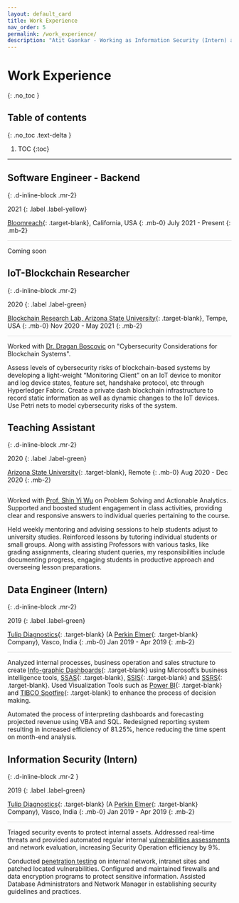 ```yaml
---
layout: default_card
title: Work Experience
nav_order: 5
permalink: /work_experience/
description: "Atit Gaonkar - Working as Information Security (Intern) and Data Engineer (Intern) honed my Cyber-Security and Data Science skills."
---
```


<style>

.horizontal-rule{
    border-top: 1px solid #DDD;
}

</style>

# Work Experience
{: .no_toc }

## Table of contents
{: .no_toc .text-delta }

1. TOC
{:toc}

---

## Software Engineer - Backend
{: .d-inline-block .mr-2}

2021
{: .label .label-yellow}

[Bloomreach](https://www.bloomreach.com/){: .target-blank}, California, USA
{: .mb-0}
July 2021 - Present
{: .mb-2}

<div class="horizontal-rule mb-4"></div>

Coming soon

## IoT-Blockchain Researcher
{: .d-inline-block .mr-2}

2020
{: .label .label-green}

[Blockchain Research Lab, Arizona State University](https://blockchain.asu.edu/){: .target-blank}, Tempe, USA
{: .mb-0}
Nov 2020 - May 2021
{: .mb-2}

<div class="horizontal-rule mb-4"></div>

Worked with [Dr. Dragan Boscovic]() on "Cybersecurity Considerations for Blockchain Systems".

Assess levels of cybersecurity risks of blockchain-based systems by developing a light-weight “Monitoring Client” on an IoT device to monitor and log device states, feature set, handshake protocol, etc through Hyperledger Fabric. Create a private dash blockchain infrastructure to record static information as well as dynamic changes to the IoT devices. Use Petri nets to model cybersecurity risks of the system.

## Teaching Assistant
{: .d-inline-block .mr-2}

2020
{: .label .label-green}

[Arizona State University](https://wpcarey.asu.edu/){: .target-blank}, Remote 
{: .mb-0}
Aug 2020 - Dec 2020
{: .mb-2}

<div class="horizontal-rule mb-4"></div>

Worked with [Prof. Shin Yi Wu]() on Problem Solving and Actionable Analytics. Supported and boosted student engagement in class activities, providing clear and responsive answers to individual queries pertaining to the course.

Held weekly mentoring and advising sessions to help students adjust to university studies. Reinforced lessons by tutoring individual students or small groups. Along with assisting Professors with various tasks, like grading assignments, clearing student queries, my responsibilities include documenting progress, engaging students in productive approach and overseeing lesson preparations.



## Data Engineer (Intern)
{: .d-inline-block .mr-2}

2019
{: .label .label-green}

[Tulip Diagnostics](http://www.tulipgroup.com/){: .target-blank} (A [Perkin Elmer](https://www.perkinelmer.com/){: .target-blank} Company), Vasco, India
{: .mb-0}
Jan 2019 - Apr 2019
{: .mb-2}

<div class="horizontal-rule mb-4"></div>

<!-- [![Tulip Diagnostics][Tulip-Diagnostics-img]{: .img-responsive .logo .d-inline-block .logo-link height="10%" width="10%"}][Tulip-Diagnostics-link]

[Tulip-Diagnostics-img]:  ../../assets/images/tulip.jpg
[Tulip-Diagnostics-link]:  http://www.tulipgroup.com/ "Redirect to - Tulip Diagnostics"  -->

Analyzed internal processes, business operation and sales structure to create [Info-graphic Dashboards](https://en.wikipedia.org/wiki/Dashboard_(business)){: .target-blank} using Microsoft’s business intelligence tools, [SSAS](https://docs.microsoft.com/en-us/analysis-services/analysis-services-overview?view=asallproducts-allversions){: .target-blank}, [SSIS](https://docs.microsoft.com/en-us/sql/integration-services/sql-server-integration-services?view=sql-server-ver15){: .target-blank} and [SSRS](https://docs.microsoft.com/en-us/sql/reporting-services/create-deploy-and-manage-mobile-and-paginated-reports?view=sql-server-ver15){: .target-blank}. Used Visualization Tools such as [Power BI](https://powerbi.microsoft.com/en-us/){: .target-blank} and [TIBCO Spotfire](https://www.tibco.com/products/tibco-spotfire){: .target-blank} to enhance the process of decision making.

Automated the process of interpreting dashboards and forecasting projected revenue using VBA and SQL. Redesigned reporting system resulting in increased efficiency of 81.25%, hence reducing the time spent on month-end analysis. 

## Information Security (Intern)
{: .d-inline-block .mr-2 }

2019
{: .label .label-green}

[Tulip Diagnostics](http://www.tulipgroup.com/){: .target-blank} (A [Perkin Elmer](https://www.perkinelmer.com/){: .target-blank} Company), Vasco, India
{: .mb-0}
Jan 2019 - Apr 2019
{: .mb-2}

<div class="horizontal-rule mb-4"></div>

<!-- [![Tulip Diagnostics][Tulip-Diagnostics-img]{: .img-responsive .logo .d-inline-block .logo-link height="10%" width="10%"}][Tulip-Diagnostics-link]

[Tulip-Diagnostics-img]:  ../../assets/images/tulip.jpg
[Tulip-Diagnostics-link]:  http://www.tulipgroup.com/ "Redirect to - Tulip Diagnostics"  -->

Triaged security events to protect internal assets. Addressed real-time threats and provided automated regular internal [vulnerabilities assessments](https://en.wikipedia.org/wiki/Vulnerability_assessment) and network evaluation, increasing Security Operation efficiency by 9%. 

Conducted [penetration testing](https://en.wikipedia.org/wiki/Penetration_test) on internal network, intranet sites and patched located vulnerabilities. Configured and maintained firewalls and data encryption programs to protect sensitive information. Assisted Database Administrators and Network Manager in establishing security guidelines and practices. 

<script src="https://code.jquery.com/jquery-3.4.1.slim.min.js" integrity="sha384-J6qa4849blE2+poT4WnyKhv5vZF5SrPo0iEjwBvKU7imGFAV0wwj1yYfoRSJoZ+n" crossorigin="anonymous"></script>
<script src="https://cdn.jsdelivr.net/npm/popper.js@1.16.0/dist/umd/popper.min.js" integrity="sha384-Q6E9RHvbIyZFJoft+2mJbHaEWldlvI9IOYy5n3zV9zzTtmI3UksdQRVvoxMfooAo" crossorigin="anonymous"></script>
<script src="https://stackpath.bootstrapcdn.com/bootstrap/4.4.1/js/bootstrap.min.js" integrity="sha384-wfSDF2E50Y2D1uUdj0O3uMBJnjuUD4Ih7YwaYd1iqfktj0Uod8GCExl3Og8ifwB6" crossorigin="anonymous"></script>
<script src="https://unpkg.com/aos@next/dist/aos.js"></script>
<script>
  AOS.init();
  $(window).on('load', function() {
        $(window).scrollTop(0);
        $('.main-content-wrap').scrollTop(0);
        AOS.refresh();
        var $animation_elements = $('.bootstrap-iso');
        var $window = $(window);
        var window_height = $window.height();
        var window_top_position = $window.scrollTop();
        var window_bottom_position = (window_top_position + window_height);
        $('.target-blank').attr('target','blank');
        $('pre').addClass("mb-0");
        $('p > a.no-mb').parent().addClass("mb-0");
        $('a > img').parent().addClass("image-link");
        $('img.logo-link').parent().attr('target','blank');
        $('.main-content-wrap').on('scroll', function() {
            console.log("triggered");
            $.each($animation_elements, function() {
                var $element = $(this);
                var element_height = $element.outerHeight();
                var element_top_position = $element.offset().top;
                var element_bottom_position = (element_top_position + element_height);
                if ((element_bottom_position >= window_top_position) && (element_top_position <= window_bottom_position)) {
                    $element.addClass('aos-animate');
                } else {
                    $element.removeClass('aos-animate');
                }
            });
        });
        $('.main-content-wrap')[0].scrollTop += 1;
        $('.main-content-wrap')[0].scrollTop -= 1;
  });
</script>